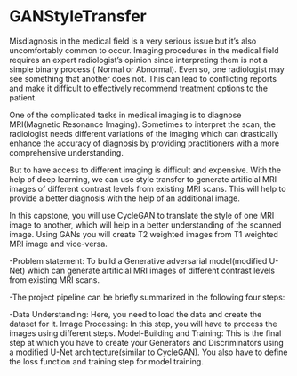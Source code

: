 # GANStyleTransfer
Misdiagnosis in the medical field is a very serious issue but it’s also uncomfortably common to occur. Imaging procedures in the medical field requires an expert radiologist’s opinion since interpreting them is not a simple binary process ( Normal or Abnormal). Even so, one radiologist may see something that another does not. This can lead to conflicting reports and make it difficult to effectively recommend treatment options to the patient.

One of the complicated tasks in medical imaging is to diagnose MRI(Magnetic Resonance Imaging). Sometimes to interpret the scan, the radiologist needs different variations of the imaging which can drastically enhance the accuracy of diagnosis by providing practitioners with a more comprehensive understanding.

But to have access to different imaging is difficult and expensive. With the help of deep learning, we can use style transfer to generate artificial MRI images of different contrast levels from existing MRI scans. This will help to provide a better diagnosis with the help of an additional image.

In this capstone, you will use CycleGAN to translate the style of one MRI image to another, which will help in a better understanding of the scanned image. Using GANs you will create T2 weighted images from T1 weighted MRI image and vice-versa.

-Problem statement: To build a Generative adversarial model(modified U-Net) which can generate artificial MRI images of different contrast levels from existing MRI scans.

-The project pipeline can be briefly summarized in the following four steps:

-Data Understanding: Here, you need to load the data and create the dataset for it. Image Processing: In this step, you will have to process the images using different steps. Model-Building and Training: This is the final step at which you have to create your Generators and Discriminators using a modified U-Net architecture(similar to CycleGAN). You also have to define the loss function and training step for model training.
